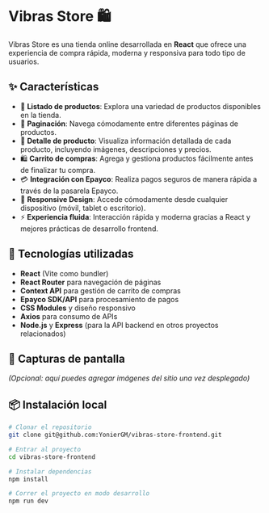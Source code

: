 # Vibras Store 🛍️

Vibras Store es una tienda online desarrollada en **React** que ofrece una experiencia de compra rápida, moderna y responsiva para todo tipo de usuarios.

## ✨ Características

- 🛒 **Listado de productos**: Explora una variedad de productos disponibles en la tienda.
- 📄 **Paginación**: Navega cómodamente entre diferentes páginas de productos.
- 🔎 **Detalle de producto**: Visualiza información detallada de cada producto, incluyendo imágenes, descripciones y precios.
- 🛍️ **Carrito de compras**: Agrega y gestiona productos fácilmente antes de finalizar tu compra.
- 💳 **Integración con Epayco**: Realiza pagos seguros de manera rápida a través de la pasarela Epayco.
- 📱 **Responsive Design**: Accede cómodamente desde cualquier dispositivo (móvil, tablet o escritorio).
- ⚡ **Experiencia fluida**: Interacción rápida y moderna gracias a React y mejores prácticas de desarrollo frontend.

## 🚀 Tecnologías utilizadas

- **React** (Vite como bundler)
- **React Router** para navegación de páginas
- **Context API** para gestión de carrito de compras
- **Epayco SDK/API** para procesamiento de pagos
- **CSS Modules** y diseño responsivo
- **Axios** para consumo de APIs
- **Node.js** y **Express** (para la API backend en otros proyectos relacionados)

## 📸 Capturas de pantalla

*(Opcional: aquí puedes agregar imágenes del sitio una vez desplegado)*

## 📦 Instalación local

```bash
# Clonar el repositorio
git clone git@github.com:YonierGM/vibras-store-frontend.git

# Entrar al proyecto
cd vibras-store-frontend

# Instalar dependencias
npm install

# Correr el proyecto en modo desarrollo
npm run dev
